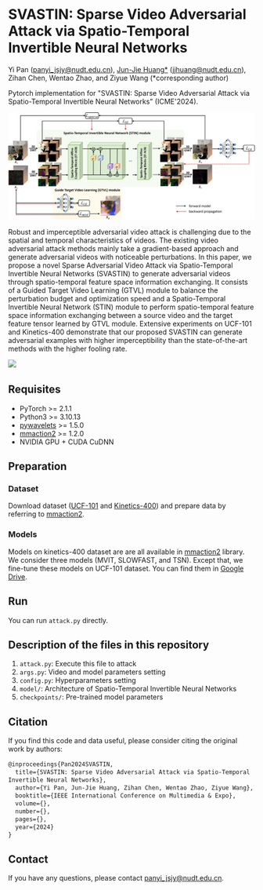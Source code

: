# SVASTIN: Sparse Video Adversarial Attack via Spatio-Temporal Invertible Neural Networks

Yi Pan (panyi_jsjy@nudt.edu.cn), [Jun-Jie Huang*](https://jjhuangcs.github.io/) (jjhuang@nudt.edu.cn), Zihan Chen, Wentao Zhao, and Ziyue Wang (*corresponding author)

Pytorch implementation for "SVASTIN: Sparse Video Adversarial Attack via Spatio-Temporal Invertible Neural Networks" (ICME'2024).

<img src='imgs/overview.png'/>

Robust and imperceptible adversarial video attack is challenging due to the spatial and temporal characteristics of videos. The existing video adversarial attack methods mainly take a gradient-based approach and generate adversarial videos with noticeable perturbations. In this paper, we propose a novel Sparse Adversarial Video Attack via Spatio-Temporal Invertible Neural Networks (SVASTIN) to generate adversarial videos through spatio-temporal feature space information exchanging. It consists of a Guided Target Video Learning (GTVL) module to balance the perturbation budget and optimization speed and a Spatio-Temporal Invertible Neural Network (STIN) module to perform spatio-temporal feature space information exchanging between a source video and the target feature tensor learned by GTVL module. Extensive experiments on UCF-101 and Kinetics-400 demonstrate that our proposed SVASTIN can generate adversarial examples with higher imperceptibility than the state-of-the-art methods with the higher fooling rate.

<img src='imgs/visualization.png'/>


## Requisites

* PyTorch >= 2.1.1
* Python3 >= 3.10.13
* [pywavelets](https://github.com/KeKsBoTer/torch-dwt) >= 1.5.0
* [mmaction2](https://github.com/open-mmlab/mmaction2) >= 1.2.0
* NVIDIA GPU + CUDA CuDNN

## Preparation

### Dataset

Download dataset ([UCF-101](https://www.crcv.ucf.edu/research/data-sets/ucf101/) and [Kinetics-400](https://deepmind.com/research/open-source/open-source-datasets/kinetics/)) and prepare data by referring to [mmaction2](https://mmaction2.readthedocs.io/en/latest/).

### Models

Models on kinetics-400 dataset are are all available in [mmaction2](https://mmaction2.readthedocs.io/en/latest/) library. We consider three models (MVIT, SLOWFAST, and TSN). Except that, we fine-tune these models on UCF-101 dataset. You can find them in [Google Drive](https://drive.google.com/file/d/1nlaIvaQN6vmegId3UX3XjrPdSt6Nt82I/view?usp=drive_link).

## Run

You can run ```attack.py``` directly.

## Description of the files in this repository

1) ``attack.py``: Execute this file to attack 
2) ``args.py``: Video and model parameters setting 
3) ``config.py``: Hyperparameters setting
4) ``model/``: Architecture of Spatio-Temporal Invertible Neural Networks
6) ``checkpoints/``: Pre-trained model parameters


## Citation

If you find this code and data useful, please consider citing the original work by authors:

```
@inproceedings{Pan2024SVASTIN,
  title={SVASTIN: Sparse Video Adversarial Attack via Spatio-Temporal Invertible Neural Networks},
  author={Yi Pan, Jun-Jie Huang, Zihan Chen, Wentao Zhao, Ziyue Wang},
  booktitle={IEEE International Conference on Multimedia & Expo},
  volume={},
  number={},
  pages={},
  year={2024}
}
```

## Contact
If you have any questions, please contact <panyi_jsjy@nudt.edu.cn>.
